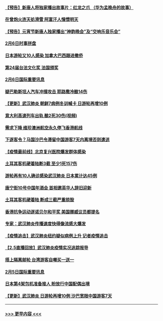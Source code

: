 #### [【预告】新唐人将独家播出故事片：红龙之爪 （华为孟晚舟的故事）](../pages/prog202/a102767728.md?t=02071022) 
#### [在曾炮火连天処滑雪 阿富汗人憧憬明天](../pages/prog202/a102771290.md?t=02071022) 
#### [【预告】元宵节新唐人独家播出“神韵晚会”及“交响乐音乐会”](../pages/prog202/a102767674.md?t=02071022) 
#### [2月6日时事拼盘](../pages/prog202/a102771225.md?t=02071022) 
#### [日本游轮又10人感染 加拿大巴西跟进撤侨](../pages/prog202/a102771084.md?t=02071022) 
#### [第24届台法文化奖 法国颁奖](../pages/prog202/a102771032.md?t=02071022) 
#### [2月6日国际重要讯息](../pages/prog202/a102770794.md?t=02071022) 
#### [疑巴勒斯坦人汽车冲撞攻击 耶路撒冷酿14伤](../pages/prog202/a102770586.md?t=02071022) 
#### [【更新】武汉肺炎 朝鲜7病例冬训喊卡 日游轮再增10例](../pages/prog202/a102770740.md?t=02071022) 
#### [意大利高速列车出轨 酿2死30伤(视频)](../pages/prog202/a102770762.md?t=02071022) 
#### [需求下降 维珍澳洲航空永久停飞香港航线](../pages/prog202/a102770751.md?t=02071022) 
#### [下逐客令？马国沙巴令滞留中国游客7天内离境否则遣送](../pages/prog202/a102770640.md?t=02071022) 
#### [【疫情最前线】北京复兴医院爆发群体感染](../pages/prog202/a102770602.md?t=02071022) 
#### [土耳其客机硬着陆断3截 至少1死157伤](../pages/prog202/a102770508.md?t=02071022) 
#### [游轮再有10人确诊感染武汉肺炎 日本累计达45例](../pages/prog202/a102770476.md?t=02071022) 
#### [唐宁街10号中国年酒会 首相邀英华人辞旧迎新](../pages/prog202/a102770458.md?t=02071022) 
#### [土耳其客机硬着陆 断成三截严重损毁](../pages/prog202/a102770239.md?t=02071022) 
#### [香港抗争运动逐诺贝尔和平奖 美国挪威议员都提名](../pages/prog202/a102770390.md?t=02071022) 
#### [专家：武汉肺炎传播速度快得像流感大爆发](../pages/prog202/a102770132.md?t=02071022) 
#### [【疫情追击】武汉肺炎纽约疑似病例上升 记者疫情追击](../pages/prog202/a102770000.md?t=02071022) 
#### [【2.5直播回放】武汉肺炎疫情实况追踪报导](../pages/prog202/a102769913.md?t=02071022) 
#### [搭上隔离邮轮 台湾游客自嘲买一送一](../pages/prog202/a102769845.md?t=02071022) 
#### [2月5日国际重要讯息](../pages/prog202/a102769821.md?t=02071022) 
#### [日本第4架包机准备接人 盼放行中国配偶出境](../pages/prog202/a102769765.md?t=02071022) 
#### [【更新】武汉肺炎 日游轮再增10例 沙巴宽限中国游客7天](../pages/prog202/a102758911.md?t=02071022) 

----
#### [ >>> 更早内容 <<< ](../indexes/prog202-earlier.md)

